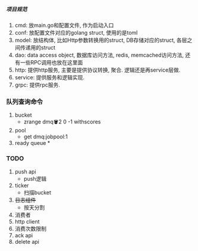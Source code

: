 ##### 项目规范
1. cmd: 放main.go和配置文件, 作为启动入口
2. conf: 放配置文件对应的golang struct, 使用的是toml
3. model: 放结构体, 比如Http参数转换用的struct, DB存储对应的struct, 各层之间传递用的struct
4. dao: data access object, 数据库访问方法, redis, memcached访问方法, 还有一些RPC调用也放在这里面
5. http: 提供http服务, 主要是提供协议转换, 聚合. 逻辑还是再service层做.
6. service: 提供服务和逻辑实现.
7. grpc: 提供rpc服务.

### 队列查询命令
1. bucket
   * zrange dmq:bucket:2 0 -1 withscores
2. pool
   * get dmq:jobpool:1
3. ready queue
   * 
### TODO
1. push api
   * push逻辑
2. ticker
   * 扫描bucket
3. ~~日志组件~~
   * 按天分割
4. 消费者
5. http client
5. 消费次数限制
6. ack api
7. delete api
